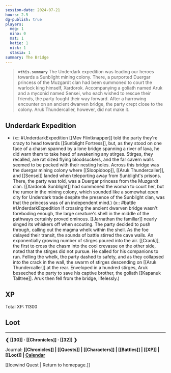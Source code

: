 ```yaml
---
session-date: 2024-07-21
hours: 2.5
dg-publish: true
players:
  meg: 1
  nino: 0
  mat: 1
  katie: 1
  nick: 1
  stasia: 1
summary: The Bridge
---
```


> **`=this.summary`**
> The Underdark expedition was leading our heroes towards a Sunblight mining colony. There, a purported Duergar princess of the Muzgardt clan had been summoned to court the warlock king himself, Xardorok. Accompanying a goliath named Aruk and a myconid named Sensei, who each wished to rescue their friends, the party fought their way forward. After a harrowing encounter on an ancient dwarven bridge, the party crept close to the colony. Aruk Thundercaller, however, did not make it.

## Underdark Expedition
- (x:: #UnderdarkExpedition  [[Mev Flintknapper]] told the party they're crazy to head towards [[Sunblight Fortress]], but, as they stood on one face of a chasm spanned by a lone bridge spanning a river of lava, he did warn them to take heed of awakening any stirges. Stirges, they recalled, are rat sized flying bloodsuckers, and the far cavern walls seemed to be pocked with their nesting holes. Across this bridge was the duergar mining colony where [[Sloopidoop]], [[Aruk Thundercaller]], and [[Sensei]] landed when teleporting away from Sunblight's prisons. There, the party was told, was a Duergar princess from the Muzgardt clan. [[Xardorok Sunblight]] had summoned the woman to court her, but the rumor in the mining colony, which sounded like a somewhat open city for Underdark trade despite the presence of the Sunblight clan, was that the princess was of an independent mind.)
(x:: #battle #UnderdarkExpedition If crossing the ancient dwarven bridge wasn't foreboding enough, the large creature's shell in the middle of the pathways certainly proved ominous. [[Jarnathan the familiar]] nearly singed its whiskers off when scouting. The party decided to push through, calling out the magma whelk within the shell. As the foe delayed their transit, the sounds of battle stirred the cave walls. An exponentially growing number of stirges poured into the air. [[Crank]], the first to cross the chasm into the cool crevasse on the other side, noted that the stirges did not pursue. He called for his companions to run. Felling the whelk, the party dashed to safety, and as they collapsed into the crack in the wall, the swarm of stirges descending on [[Aruk Thundercaller]] at the rear. Enveloped in a hundred stirges, Aruk beseeched the party to save his captive brother, the goliath [[Kapanuk Talltree]]. Aruk then fell from the bridge, lifelessly.) 

## XP
Total XP: 11300

## Loot


---
**❮ [[30]] · [[Chronicles]] ·  [[32]] ❯**

Journal: **[[Chronicles]] | [[Quests]] |  [[Characters]] | [[Battles]] | [[XP]] | [[Loot]] | [Calendar](https://app.fantasy-calendar.com/calendars/38f9e3f5098bac1f655a4fb4241f35eb)**

[[Icewind Quest | Return to homepage.]]